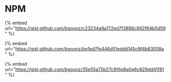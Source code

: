 # NPM

{% embed url="https://gist.github.com/bgoonz/c23234a9a172ed7f3888c892f64b5d59" %}

{% embed url="https://gist.github.com/bgoonz/be1ed7fe446d51eddd145c8f4b83058a" %}

{% embed url="https://gist.github.com/bgoonz/35e55a75b27c8f6e8a0e6c829dd41f81" %}

